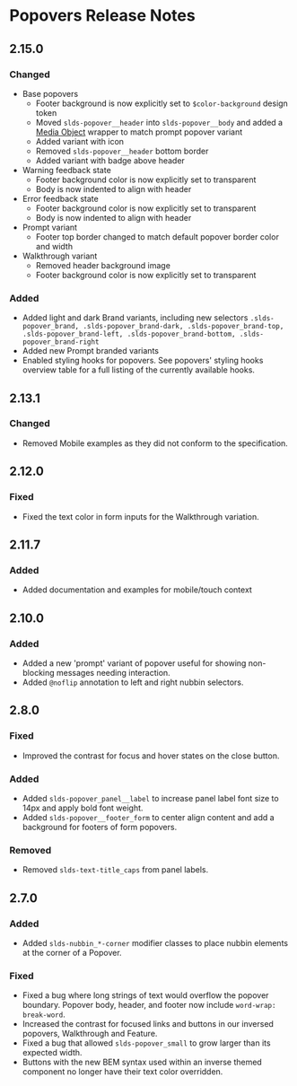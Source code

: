 <!-- Release notes authoring guidelines: http://keepachangelog.com/ -->

# Popovers Release Notes

<!-- ## [Unreleased] -->

## 2.15.0

### Changed

- Base popovers
    - Footer background is now explicitly set to `$color-background` design token
    - Moved `slds-popover__header` into `slds-popover__body` and added a [Media Object](/utilities/media-objects/) wrapper to match prompt popover variant
    - Added variant with icon
    - Removed `slds-popover__header` bottom border
    - Added variant with badge above header
- Warning feedback state
    - Footer background color is now explicitly set to transparent
    - Body is now indented to align with header
- Error feedback state
    - Footer background color is now explicitly set to transparent
    - Body is now indented to align with header
- Prompt variant
    - Footer top border changed to match default popover border color and width
- Walkthrough variant
    - Removed header background image
    - Footer background color is now explicitly set to transparent

### Added

- Added light and dark Brand variants, including new selectors `.slds-popover_brand, .slds-popover_brand-dark, .slds-popover_brand-top, .slds-popover_brand-left, .slds-popover_brand-bottom, .slds-popover_brand-right`
- Added new Prompt branded variants
- Enabled styling hooks for popovers. See popovers' styling hooks overview table for a full listing of the currently available hooks.

## 2.13.1

### Changed

- Removed Mobile examples as they did not conform to the specification.

## 2.12.0

### Fixed

- Fixed the text color in form inputs for the Walkthrough variation.

## 2.11.7

### Added

- Added documentation and examples for mobile/touch context

## 2.10.0

### Added
- Added a new 'prompt' variant of popover useful for showing non-blocking messages needing interaction.
- Added `@noflip` annotation to left and right nubbin selectors.

## 2.8.0

### Fixed

- Improved the contrast for focus and hover states on the close button.

### Added

- Added `slds-popover_panel__label` to increase panel label font size to 14px and apply bold font weight.
- Added `slds-popover__footer_form` to center align content and add a background for footers of form popovers.

### Removed

- Removed `slds-text-title_caps` from panel labels.

## 2.7.0

### Added
- Added `slds-nubbin_*-corner` modifier classes to place nubbin elements at the corner of a Popover.

### Fixed

- Fixed a bug where long strings of text would overflow the popover boundary. Popover body, header, and footer now include `word-wrap: break-word`.
- Increased the contrast for focused links and buttons in our inversed popovers, Walkthrough and Feature.
- Fixed a bug that allowed `slds-popover_small` to grow larger than its expected width.
- Buttons with the new BEM syntax used within an inverse themed component no longer have their text color overridden.
